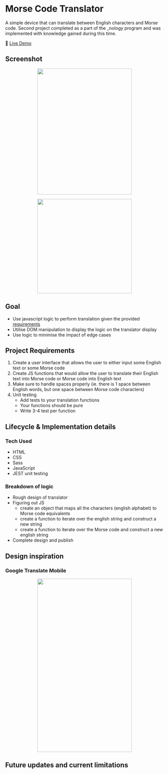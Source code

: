 # Morse Code Translator

A simple device that can translate between English characters and Morse code. Second project completed as a part of the \_nology program and was implemented with knowledge gained during this time.

🔗 [Live Demo](https://erikryan-s.github.io/morsecode-translate/)

## Screenshot

<p align="center">
    <img src="https://i.gyazo.com/f69b63ac87e933d19e35fce414a2f2e1.png" width="300" height="400">
</p>
<p align="center">
    <img src="https://i.gyazo.com/bdf6c4a4c1426433c3fee97c89dae174.png" width="300">
</p>

## Goal

-   Use javascript logic to perform translation given the provided [requirements](#project-requirements)
-   Utilise DOM manipulation to display the logic on the translator display
-   Use logic to minimise the impact of edge cases

## Project Requirements

1. Create a user interface that allows the user to either input some English text or some Morse code
2. Create JS functions that would allow the user to translate their English text into Morse code or Morse code into English text
3. Make sure to handle spaces properly (ie. there is 1 space between English words, but one space between Morse code characters)
4. Unit testing
    - Add tests to your translation functions
    - Your functions should be pure
    - Write 3-4 test per function

## Lifecycle & Implementation details

### Tech Used

-   HTML
-   CSS
-   Sass
-   JavaScript
-   JEST unit testing

### Breakdown of logic

-   Rough design of translator
-   Figuring out JS
    -   create an object that maps all the characters (english alphabet) to Morse code equivalents
    -   create a function to iterate over the english string and construct a new string
    -   create a function to iterate over the Morse code and construct a new english string
-   Complete design and publish

## Design inspiration

### Google Translate Mobile

<p align="center">
    <img src="https://i.gyazo.com/3e88d338f9b9ab154584a5cf216b4e85.png" width="300" height="550">
</p>

## Future updates and current limitations
